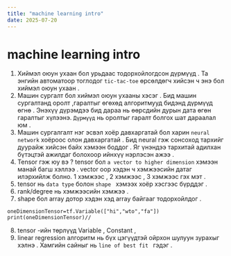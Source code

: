 ```yaml
---
title: "machine learning intro"
date: 2025-07-20
---
```


# machine learning intro

1. Хиймэл оюун ухаан бол урьдаас тодорхойлогдсон дүрмүүд . Та энгийн автоматоор тоглодог `tic-tac-toe` өрсөлдөгч хийсэн ч энэ бол хиймэл оюун ухаан .
2. Машин сургалт бол хиймэл оюун ухааны хэсэг . Бид машин сургалтанд оролт ,гаралтыг өгөхөд алгоритмууд бидэнд дүрмүүд өгнө . Энэхүү дүрэмдээ бид дараа нь өөрсдийн дурын дата өгөн гаралтыг хүлээнэ. `Дүрмүүд` нь оролтыг гаралт болгох шат дараалал юм .
3. Машин сургалгалт нэг эсвэл хоёр давхаргатай бол харин `neural network` хоёроос олон давхаргатай . Бид neural гэж сонсоход тархийг дуурайж хийсэн байх хэмээн боддог . Яг үнэндээ тархитай адилхан бүтэцтэй ажилдаг болохоор ийнхүү нэрлэсэн ажээ .
4. Tensor гэж юу вэ ? tensor бол `a vector to higher dimension` хэмээн манай багш хэллээ . vector оор хэдэн ч хэмжээсийн датаг илэрхийлж болно. 1 хэмжээс , 2 хэмжээс , 3 хэмжээс гэх мэт .
5. tensor нь `data type` болон `shape ` хэмээх хоёр хэсгээс бүрддэг .
6. rank/degree нь хэмжээсийн хэмжээ .
7. shape бол array дотор хэдэн хэд array байгааг тодорхойлдог .

```
oneDimensionTensor=tf.Variable(["hi","wto","fa"])
print(oneDimensionTensor)//
```

8. tensor -ийн төрлүүд
   Variable , Constant ,
9. linear regression алгоритм нь бүх цэгүүдтэй ойрхон шулуун зурахыг хэлнэ . Хамгийн сайныг нь `line of best fit ` гэдэг .
